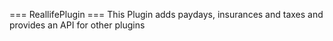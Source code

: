 === ReallifePlugin ===
This Plugin adds paydays, insurances and taxes and provides an API for other plugins